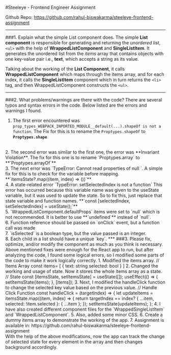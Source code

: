 #Steeleye - Frontend Engineer Assignment

Github Repo: https://github.com/rahul-biswakarma/steeleye-frontend-assignment
***

###1. Explain what the simple List component does.
The simple **List component** is responsible for generating and returning the *unordered list*,  `<ul>` with the help of **WrappedListComponent** and **SingleListItem**. It generates the unordered list from the *items* array that contains objects with one key-value pair i.e., **text**, which accepts a string as its value.

Talking about the working of the **List Component**, it calls **WrappedListComponent** which maps through the items array, and for each index, it calls the **SingleListItem** component which in turn returns the `<li>` tag, and then WrappedListComponent  constructs the `<ul>`.
***
###2. What problems/warnings are there with the code?
There are several typos and syntax errors in the code. Below listed are the errors and warnings I found.
1. The first error encountered was `prop_types_WEBPACK_INPORTED_MODULE__default(...).shapeOf is not a function`. The Fix for this is to rename the `Proptypes.shapeOf` to **`Proptypes.shape`**
<br/>
2. The second error was similar to the first one, the error was **Invariant Violation**. The fix for this one is to rename `Proptypes.array` to **`Proptypes.arrayOf`**
<br/>
3. The next error was `TypeError: Cannot read properties of null `. A simple fix for this is to check for the variable before mapping. **`itemsState?.map((item, index) => ())`**
<br/>
4. A state-related error `TypeError: setSelectedIndex is not a function` This error has occurred because this variable name was given to the useState variable, but it was used to update the state. So to fix this, just replace that state variable and function names. **`const [selectedIndex, setSelectedIndex] = useState();`**
<br/>
5. `WrappedListComponent.defaultProps` items were set to `null` which is not recommended. It is better to use **`undefined`** instead of `null`.
<br/>
6. Function reference should be passed on `onClick` event, but a function call was made
<br/>
7. `isSelected` is a boolean type, but the value passed is an integer.
<br/>
8. Each child in a list should have a unique `key`.
***
###3. Please fix, optimize, and/or modify the component as much as you think is necessary.
Above mentioned fixes were enough for the React app to run, but after analyzing the code, I found some logical errors, so I modified some parts of the code to make it work logically correctly.
1. Modified the items array.
		// Items Array
		const items= [
			{
				text: string
				selected: bool
			}
		]
2. Changed the working and usage of state. Now it stores the whole items array as a state.
		// State 
		const [itemsState, setItemsState] = useState([]);
		useEffect(() => {
			setItemsState(items);
		}, [items]);
3. Next, I modified the handleClick function to change the selected key value based on the previous value.
		// Handle Click Function
		const handleClick = (targetIndex) => {
			let updateItems = itemsState.map((item, index) => {
					return targetIndex == index? { ...item, selected: !item.selected }: { ...item };
			});
			setItemsState(updateItems);
		};
4. I have also created different component files for the `WrappedSingleListItem` and `WrappedListComponent`.
5. Also, added some minor CSS.
6. Create a dummy items array to demonstrate the working of the app.
7. Assignment is available in: https://github.com/rahul-biswakarma/steeleye-frontend-assignment
<br/>
With the help of the above modifications, now the app can track the change of selected state for every element in the array and then changes background accordingly.
